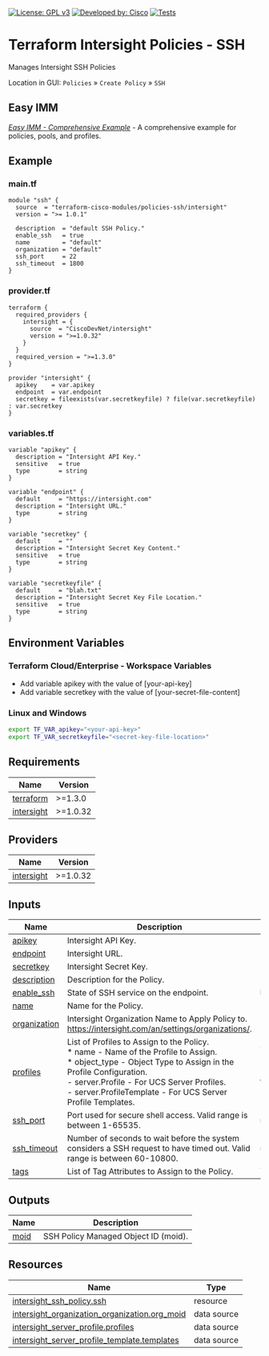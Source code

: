<!-- BEGIN_TF_DOCS -->
[![License: GPL v3](https://img.shields.io/badge/License-GPLv3-blue.svg)](https://www.gnu.org/licenses/gpl-3.0)
[![Developed by: Cisco](https://img.shields.io/badge/Developed%20by-Cisco-blue)](https://developer.cisco.com)
[![Tests](https://github.com/terraform-cisco-modules/terraform-intersight-policies-ssh/actions/workflows/terratest.yml/badge.svg)](https://github.com/terraform-cisco-modules/terraform-intersight-policies-ssh/actions/workflows/terratest.yml)

# Terraform Intersight Policies - SSH
Manages Intersight SSH Policies

Location in GUI:
`Policies` » `Create Policy` » `SSH`

## Easy IMM

[*Easy IMM - Comprehensive Example*](https://github.com/terraform-cisco-modules/easy-imm-comprehensive-example) - A comprehensive example for policies, pools, and profiles.

## Example

### main.tf
```hcl
module "ssh" {
  source  = "terraform-cisco-modules/policies-ssh/intersight"
  version = ">= 1.0.1"

  description  = "default SSH Policy."
  enable_ssh   = true
  name         = "default"
  organization = "default"
  ssh_port     = 22
  ssh_timeout  = 1800
}
```

### provider.tf
```hcl
terraform {
  required_providers {
    intersight = {
      source  = "CiscoDevNet/intersight"
      version = ">=1.0.32"
    }
  }
  required_version = ">=1.3.0"
}

provider "intersight" {
  apikey    = var.apikey
  endpoint  = var.endpoint
  secretkey = fileexists(var.secretkeyfile) ? file(var.secretkeyfile) : var.secretkey
}
```

### variables.tf
```hcl
variable "apikey" {
  description = "Intersight API Key."
  sensitive   = true
  type        = string
}

variable "endpoint" {
  default     = "https://intersight.com"
  description = "Intersight URL."
  type        = string
}

variable "secretkey" {
  default     = ""
  description = "Intersight Secret Key Content."
  sensitive   = true
  type        = string
}

variable "secretkeyfile" {
  default     = "blah.txt"
  description = "Intersight Secret Key File Location."
  sensitive   = true
  type        = string
}
```

## Environment Variables

### Terraform Cloud/Enterprise - Workspace Variables
- Add variable apikey with the value of [your-api-key]
- Add variable secretkey with the value of [your-secret-file-content]

### Linux and Windows
```bash
export TF_VAR_apikey="<your-api-key>"
export TF_VAR_secretkeyfile="<secret-key-file-location>"
```

## Requirements

| Name | Version |
|------|---------|
| <a name="requirement_terraform"></a> [terraform](#requirement\_terraform) | >=1.3.0 |
| <a name="requirement_intersight"></a> [intersight](#requirement\_intersight) | >=1.0.32 |
## Providers

| Name | Version |
|------|---------|
| <a name="provider_intersight"></a> [intersight](#provider\_intersight) | >=1.0.32 |
## Inputs

| Name | Description | Type | Default | Required |
|------|-------------|------|---------|:--------:|
| <a name="input_apikey"></a> [apikey](#input\_apikey) | Intersight API Key. | `string` | n/a | yes |
| <a name="input_endpoint"></a> [endpoint](#input\_endpoint) | Intersight URL. | `string` | `"https://intersight.com"` | no |
| <a name="input_secretkey"></a> [secretkey](#input\_secretkey) | Intersight Secret Key. | `string` | n/a | yes |
| <a name="input_description"></a> [description](#input\_description) | Description for the Policy. | `string` | `""` | no |
| <a name="input_enable_ssh"></a> [enable\_ssh](#input\_enable\_ssh) | State of SSH service on the endpoint. | `bool` | `true` | no |
| <a name="input_name"></a> [name](#input\_name) | Name for the Policy. | `string` | `"default"` | no |
| <a name="input_organization"></a> [organization](#input\_organization) | Intersight Organization Name to Apply Policy to.  https://intersight.com/an/settings/organizations/. | `string` | `"default"` | no |
| <a name="input_profiles"></a> [profiles](#input\_profiles) | List of Profiles to Assign to the Policy.<br>* name - Name of the Profile to Assign.<br>* object\_type - Object Type to Assign in the Profile Configuration.<br>  - server.Profile - For UCS Server Profiles.<br>  - server.ProfileTemplate - For UCS Server Profile Templates. | <pre>list(object(<br>    {<br>      name        = string<br>      object_type = optional(string, "server.Profile")<br>    }<br>  ))</pre> | `[]` | no |
| <a name="input_ssh_port"></a> [ssh\_port](#input\_ssh\_port) | Port used for secure shell access.  Valid range is between 1-65535. | `number` | `22` | no |
| <a name="input_ssh_timeout"></a> [ssh\_timeout](#input\_ssh\_timeout) | Number of seconds to wait before the system considers a SSH request to have timed out.  Valid range is between 60-10800. | `number` | `1800` | no |
| <a name="input_tags"></a> [tags](#input\_tags) | List of Tag Attributes to Assign to the Policy. | `list(map(string))` | `[]` | no |
## Outputs

| Name | Description |
|------|-------------|
| <a name="output_moid"></a> [moid](#output\_moid) | SSH Policy Managed Object ID (moid). |
## Resources

| Name | Type |
|------|------|
| [intersight_ssh_policy.ssh](https://registry.terraform.io/providers/CiscoDevNet/intersight/latest/docs/resources/ssh_policy) | resource |
| [intersight_organization_organization.org_moid](https://registry.terraform.io/providers/CiscoDevNet/intersight/latest/docs/data-sources/organization_organization) | data source |
| [intersight_server_profile.profiles](https://registry.terraform.io/providers/CiscoDevNet/intersight/latest/docs/data-sources/server_profile) | data source |
| [intersight_server_profile_template.templates](https://registry.terraform.io/providers/CiscoDevNet/intersight/latest/docs/data-sources/server_profile_template) | data source |
<!-- END_TF_DOCS -->